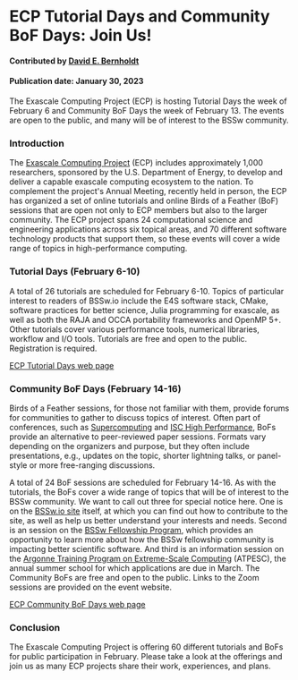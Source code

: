 # ECP Tutorial Days and Community BoF Days: Join Us!

#### Contributed by [David E. Bernholdt](https://github.com/bernhold)

#### Publication date: January 30, 2023

<!-- start deck -->
The Exascale Computing Project (ECP) is hosting Tutorial Days the week of February 6 and Community BoF Days the week of February 13.  The events are open to the public, and many will be of interest to the BSSw community.
<!-- end deck -->

### Introduction

The [Exascale Computing Project](https://www.exascaleproject.org) (ECP) includes approximately 1,000 researchers, sponsored by the U.S. Department of Energy, to develop and deliver a capable exascale computing ecosystem to the nation.  To complement the project's Annual Meeting, recently held in person, the ECP has organized a set of online tutorials and online Birds of a Feather (BoF) sessions that are open not only to ECP members but also to the larger community.  The ECP project spans 24 computational science and engineering applications across six topical areas, and 70 different software technology products that support them, so these events will cover a wide range of topics in high-performance computing.

### Tutorial Days (February 6-10)

A total of 26 tutorials are scheduled for February 6-10.  Topics of particular interest to readers of BSSw.io include the E4S software stack, CMake, software practices for better science, Julia programming for exascale, as well as both the RAJA and OCCA portability frameworks and OpenMP 5+.  Other tutorials cover various performance tools, numerical libraries, workflow and I/O tools.  Tutorials are free and open to the public.  Registration is required.

<a href="https://www.exascaleproject.org/event/ecp-tutorial-days/" class="link-row">ECP Tutorial Days web page</a>

### Community BoF Days (February 14-16)

Birds of a Feather sessions, for those not familiar with them, provide forums for communities to gather to discuss topics of interest.  Often part of conferences, such as [Supercomputing](https://supercomputing.org/) and [ISC High Performance](https://www.isc-hpc.com/), BoFs provide an alternative to peer-reviewed paper sessions.  Formats vary depending on the organizers and purpose, but they often include presentations, e.g., updates on the topic, shorter lightning talks, or panel-style or more free-ranging discussions.

A total of 24 BoF sessions are scheduled for February 14-16. As with the tutorials, the BoFs cover a wide range of topics that will be of interest to the BSSw community.  We want to call out three for special notice here.  One is on the [BSSw.io site](https://bssw.io/events/2023-ecp-community-bof-for-bssw-io) itself, at which you can find out how to contribute to the site, as well as help us better understand your interests and needs.  Second is an session on the [BSSw Fellowship Program](https://bssw.io/events/2023-ecp-community-bof-for-bssw-fellowship), which provides an opportunity to learn more about how the BSSw fellowship community is impacting better scientific software.  And third is an information session on the [Argonne Training Program on Extreme-Scale Computing](https://bssw.io/events/argonne-training-program-on-extreme-scale-computing-atpesc-2023) (ATPESC), the annual summer school for which applications are due in March.  The Community BoFs are free and open to the public.  Links to the Zoom sessions are provided on the event website.

<a href="https://www.exascaleproject.org/event/2023-ecp-community-bof-days/" class="link-row">ECP Community BoF Days web page</a>

### Conclusion

The Exascale Computing Project is offering 60 different tutorials and BoFs for public participation in February.  Please take a look at the offerings and join us as many ECP projects share their work, experiences, and plans.

<!---
Publish: yes
Pinned: no
Topics: online learning, conferences and workshops
--->
